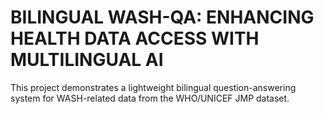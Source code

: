 # BILINGUAL WASH-QA: ENHANCING HEALTH DATA ACCESS WITH MULTILINGUAL AI
This project demonstrates a lightweight bilingual question-answering system for WASH-related data from the WHO/UNICEF JMP dataset.
